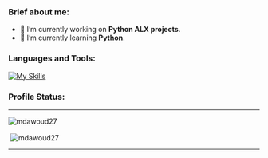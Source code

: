 <!--
**mdawoud27/mdawoud27** is a ✨ _special_ ✨ repository because its `README.md` (this file) appears on your GitHub profile.

Here are some ideas to get you started:

- 🔭 I’m currently working on ...
- 🌱 I’m currently learning ...
- 👯 I’m looking to collaborate on ...
- 🤔 I’m looking for help with ...
- 💬 Ask me about ...
- 📫 How to reach me: ...
- 😄 Pronouns: ...
- ⚡ Fun fact: ...
-->

### Brief about me:
- 🔭 I’m currently working on **Python ALX projects**.
- 🌱 I’m currently learning [**Python**](https://github.com/mdawoud27/100Days_Of_Python).

<h3 align="left">Languages and Tools:</h3>

[![My Skills](https://skillicons.dev/icons?i=html,css,git,linux,bash,c,cpp,python)](https://skillicons.dev)

### Profile Status: 
---

<p><img align="center" src="https://github-readme-stats.vercel.app/api/top-langs?username=mdawoud27&theme=github_dark&show_icons=true&locale=en&layout=compact" alt="mdawoud27" /></p>

<p>&nbsp;<img align="center" src="https://github-readme-stats.vercel.app/api?username=mdawoud27&theme=github_dark&show_icons=true&locale=en" alt="mdawoud27" /></p>

<hr>
